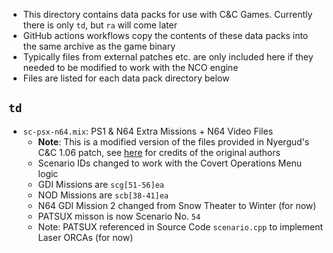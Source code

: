 - This directory contains data packs for use with C&C Games. Currently there is only `td`, but `ra` will come later
- GitHub actions workflows copy the contents of these data packs into the same archive as the game binary
- Typically files from external patches etc. are only included here if they needed to be modified to work with the NCO engine
- Files are listed for each data pack directory below

## `td`

- `sc-psx-n64.mix`: PS1 & N64 Extra Missions + N64 Video Files 
  - **Note**: This is a modified version of the files provided in Nyergud's C&C 1.06 patch, see [here](http://nyerguds.arsaneus-design.com/cnc95upd/cc95p106/patch106c_r3_en.html#toc_4) for credits of the original authors
  - Scenario IDs changed to work with the Covert Operations Menu logic
  - GDI Missions are `scg[51-56]ea`
  - NOD Missions are `scb[38-41]ea`
  - N64 GDI Mission 2 changed from Snow Theater to Winter (for now)
  - PATSUX misson is now Scenario No. `54`
  - Note: PATSUX referenced in Source Code `scenario.cpp` to implement Laser ORCAs (for now)

